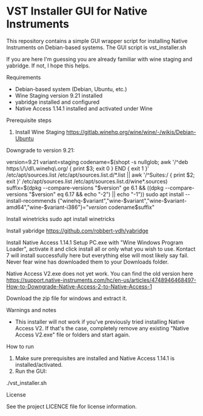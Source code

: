 # VST Installer GUI for Native Instruments

This repository contains a simple GUI wrapper script for installing Native Instruments on Debian-based systems.
The GUI script is vst_installer.sh

If you are here I'm guessing you are already familiar with wine staging and yabridge. If not, I hope this helps.

Requirements

- Debian-based system (Debian, Ubuntu, etc.)
- Wine Staging version 9.21 installed
- yabridge installed and configured
- Native Access 1.14.1 installed and activated under Wine

Prerequisite steps

1. Install Wine Staging https://gitlab.winehq.org/wine/wine/-/wikis/Debian-Ubuntu 

Downgrade to version 9.21:

version=9.21
variant=staging
codename=$(shopt -s nullglob; awk '/^deb https:\/\/dl\.winehq\.org/ { print $3; exit 0 } END { exit 1 }' /etc/apt/sources.list /etc/apt/sources.list.d/*.list || awk '/^Suites:/ { print $2; exit }' /etc/apt/sources.list /etc/apt/sources.list.d/wine*.sources)
suffix=$(dpkg --compare-versions "$version" ge 6.1 && ((dpkg --compare-versions "$version" eq 6.17 && echo "-2") || echo "-1"))
sudo apt install --install-recommends {"winehq-$variant","wine-$variant","wine-$variant-amd64","wine-$variant-i386"}="$version~$codename$suffix"

Install winetricks sudo apt install winetricks

Install yabridge https://github.com/robbert-vdh/yabridge

Install Native Access 1.14.1 Setup PC.exe with "Wine Windows Program Loader", activate it and click install all or only what you wish to use. Kontact 7 will install successfully here but everything else will most likely say fail. Never fear wine has downloaded them to your Downloads folder.

Native Access V2.exe does not yet work. You can find the old version here https://support.native-instruments.com/hc/en-us/articles/4748946468497-How-to-Downgrade-Native-Access-2-to-Native-Access-1 

Download the zip file for windows and extract it.  

Warnings and notes

- This installer will not work if you've previously tried installing Native Access V2. If that's the case, completely remove any existing "Native Access V2.exe" file or folders and start again.



How to run

1. Make sure prerequisites are installed and Native Access 1.14.1 is installed/activated.
2. Run the GUI:

./vst_installer.sh

License

See the project LICENCE file for license information.